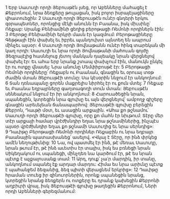 1 Երբ Սաւուղի որդի Յեբուսթէն լսեց, որ Աբենները մահացել է Քեբրոնում, նրա ձեռքերը թուլացան, իսկ բոլոր իսրայէլացիները վհատուեցին: 2 Սաւուղի որդի Յեբուսթէն ունէր գնդերի երկու զօրապետներ, որոնցից մէկի անունն էր Բաանա, իսկ միւսինը՝ Ռեքաբ: Սրանք Բենիամինի ցեղից բերոթացի Ռեմոնի որդիներն էին: 3 Բերոթը Բենիամինի երկրի մասն էր կազմում: Բերոթացիները Գեթթայի էին փախել եւ իբրեւ պանդուխտ այնտեղ են ապրում մինչեւ այսօր: 4 Սաւուղի որդի Յովնաթանն ունէր հինգ տարեկան մի կաղ որդի: Սաւուղի եւ նրա որդի Յովնաթանի մահուան գոյժը Յեզրայէլից հասնելուց յետոյ մանկան դայեակը նրան վերցնելով փախել էր: Եւ ահա երբ նրանք շտապ փախչում էին, մանուկն ընկել էր ու ոտքը վնասել: Նրա անունը Մեմփիբոսթէ էր: 5 Բերոթացի Ռեմոնի որդիները՝ Ռեքաբն ու Բաանան, գնացին եւ օրուայ տօթ ժամին մտան Յեբուսթէի տունը: Սա կէսօրին ննջում էր անկողնում: 6 Տան դռնապանը ցորեն մաքրելիս նիրհել էր ու քուն մտել: 7 Ռեքաբ եւ Բաանա եղբայրները գաղտագողի տուն մտան: Յեբուսթէն սենեակում ննջում էր իր անկողնում: 8 Հարուածեցին նրան, սպանեցին, կտրեցին նրա գլուխը եւ այն վերցնելով՝ ամբողջ գիշերը գնացին արեւելեան ճանապարհով: Յեբուսթէի գլուխը բերեցին Քեբրոն, Դաւթի մօտ, եւ ասացին արքային. «Ահա քո թշնամու՝ Սաւուղի որդի Յեբուսթէի գլուխը, որը քո մահն էր նիւթում: Տէրը մեր տէր արքայի համար վրէժխնդիր եղաւ նրա թշնամիներից, ինչպէս այսօր վրէժխնդիր եղաւ քո թշնամի Սաւուղից եւ նրա սերնդից»: 9 Դաւիթը Բերոթացի Ռեմոնի որդիներ Ռեքաբին ու նրա եղբայր Բաանային պատասխանեց՝ ասելով. «Վկայ է Տէրը, որ ինձ փրկեց ամէն նեղութիւնից: 10 Նա, ով պատմել էր ինձ, թէ մեռաւ Սաւուղը, նրան թւում էր, թէ ինձ աւետիս էր տալիս, իսկ ես բռնեցի նրան Սիկեղակում ու սպանեցի, մինչդեռ նա կարծում էր, թէ ես նրան պէտք է աչքալուսանք տամ: 11 Արդ, դուք՝ չա՛ր մարդիկ, իր տանը, անկողնում սպանել էք արդար մարդու: Հիմա ես նրա արիւնը պէտք է պահանջեմ ձեզանից, ձեզ պիտի վերացնեմ երկրից»: 12 Դաւիթը հրաման տուեց իր զինուորներին, որոնք սպանեցին նրանց, կտրեցին նրանց ձեռքերն ու ոտքերը եւ դրանք կախեցին Քեբրոնի աղբիւրի վրայ, իսկ Յեբուսթէի գլուխը թաղեցին Քեբրոնում, Ների որդի Աբենների գերեզմանում:
